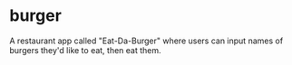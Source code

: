 # burger
A restaurant app called "Eat-Da-Burger" where users can input names of burgers they'd like to eat, then eat them.
